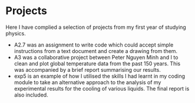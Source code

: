 # Projects
Here I have complied a selection of projects from my first year of studying physics.  
+ A2.7 was an assignment to write code which could accept simple instructions from a text document and create a drawing from them.  
+ A3 was a collaborative project between Peter Nguyen Minh and I to clean and plot global temperature data from the past 150 years. This was accompanied by a brief report summarising our results.  
+ exp5 is an example of how I utilised the skills I had learnt in my coding module to take an alternative approach to the analysis of my experimental results for the cooling of various liquids. The final report is also included.
